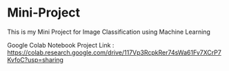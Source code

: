 # Mini-Project
This is my Mini Project for Image Classification using Machine Learning


Google Colab Notebook Project Link : https://colab.research.google.com/drive/117Vp3RcpkRer74sWa61Fv7XCrP7KvfoC?usp=sharing
